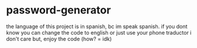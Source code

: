 # password-generator
the language of this project is in spanish, bc im speak spanish. if you dont know you can change the code to english or just use your phone traductor i don't care but, enjoy the code (how? = idk)
